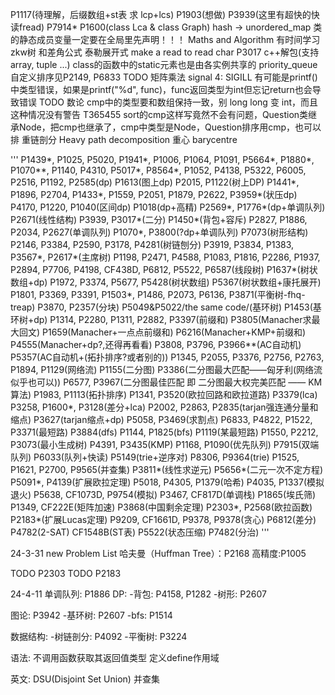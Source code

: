 P1117(待理解，后缀数组+st表 求 lcp+lcs)
P1903(想做)
P3939(这里有超快的快读fread)
P7914*
P1600(class Lca & class Graph)
hash -> unordered_map
类的静态成员变量一定要在全局里先声明！！！
Maths and Algorithm
有时间学习zkw树
和差角公式
泰勒展开式
make a read to read char
P3017 c++解包(支持array, tuple ...)
class的函数中的static元素也是由各实例共享的
priority_queue自定义排序见P2149, P6833
TODO 矩阵乘法
signal 4: SIGILL 有可能是printf()中类型错误，如果是printf("%d", func)，func返回类型为int但忘记return也会导致错误
TODO 数论
cmp中的类型要和数组保持一致，别 long long 变 int，而且这种情况没有警告
T365455 sort的cmp这样写竟然不会有问题，Question类继承Node，把cmp也继承了，cmp中类型是Node，Question排序用cmp，也可以排
重链剖分 Heavy path decomposition
重心 barycentre

'''
P1439*, P1025, P5020, P1941*, P1006, P1064, P1091, P5664*, P1880*, P1070**, P1140, P4310, P5017*, P8564*, P1052, P4138,
P5322, P6005, P2516, P1192, P2585(dp)
P1613(图上dp)
P2015, P1122(树上DP)
P1441*, P1896, P2704, P1433*, P1559, P2051, P1879, P2622, P3959*(状压dp)
P4170, P1220, P1040(区间dp)
P1018(dp+高精)
P2569*, P1776*(dp+单调队列)
P2671(线性结构)
P3939, P3017*(二分)
P1450*(背包+容斥)
P2827, P1886, P2034, P2627(单调队列)
P1070*, P3800(?dp+单调队列)
P7073(树形结构)
P2146, P3384, P2590, P3178, P4281(树链刨分)
P3919, P3834, P1383, P3567*, P2617*(主席树)
P1198, P2471, P4588, P1083, P1816, P2286, P1937, P2894, P7706, P4198, CF438D, P6812, P5522, P6587(线段树)
P1637*(树状数组+dp)
P1972, P3374, P5677, P5428(树状数组)
P5367(树状数组+康托展开)
P1801, P3369, P3391, P1503*, P1486, P2073, P6136, P3871(平衡树-fhq-treap)
P3870, P2357(分块)
P5049&P5022/the same code/(基环树)
P1453(基环树+dp)
P1314, P2280, P1311, P2882, P3397(前缀和)
P3805(Manacher求最大回文)
P1659(Manacher+一点点前缀和)
P6216(Manacher+KMP+前缀和)
P4555(Manacher+dp?,还得再看看)
P3808, P3796, P3966**(AC自动机)
P5357(AC自动机+(拓扑排序?或者别的))
P1345, P2055, P3376, P2756, P2763, P1894, P1129(网络流)
P1155(二分图)
P3386(二分图最大匹配——匈牙利(网络流似乎也可以))
P6577, P3967(二分图最佳匹配 即 二分图最大权完美匹配 —— KM算法)
P1983, P1113(拓扑排序)
P1341, P3520(欧拉回路和欧拉道路)
P3379(lca)
P3258, P1600*, P3128(差分+lca)
P2002, P2863, P2835(tarjan强连通分量和缩点)
P3627(tarjan缩点+dp)
P5058, P3469(求割点)
P6833, P4822, P1522, P3371(最短路)
P3884(dfs)
P1144, P1825(bfs)
P1119(某最短路)
P1550, P2212, P3073(最小生成树)
P4391, P3435(KMP)
P1168, P1090(优先队列)
P7915(双端队列)
P6033(队列+快读)
P5149(trie+逆序对)
P8306, P9364(trie)
P1525, P1621, P2700, P9565(并查集)
P3811*(线性求逆元)
P5656*(二元一次不定方程)
P5091*, P4139(扩展欧拉定理)
P5018, P4305, P1379(哈希)
P4035, P1337(模拟退火)
P5638, CF1073D, P9754(模拟)
P3467, CF817D(单调栈)
P1865(埃氏筛)
P1349, CF222E(矩阵加速)
P3868(中国剩余定理)
P2303*, P2568(欧拉函数)
P2183*(扩展Lucas定理)
P9209, CF1661D, P9378, P9378(贪心)
P6812(差分)
P4782(2-SAT)
CF1548B(ST表)
P5522(状态压缩)
P7482(分治)
'''

24-3-31 new Problem List
哈夫曼（Huffman Tree）：P2168
高精度:P1005

TODO P2303
TODO P2183

24-4-11
单调队列: P1886
DP:
    -背包: P4158, P1282
    -树形: P2607

图论:
    P3942
    -基环树: P2607
    -bfs: P1514

数据结构:
    -树链剖分: P4092
    -平衡树: P3224

语法:
    不调用函数获取其返回值类型
    定义define作用域

英文:
    DSU(Disjoint Set Union) 并查集